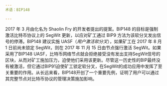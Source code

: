 ```yaml
---
术语：BIP148

---
```

2017 年 3 月由化名为 Shaolin Fry 的开发者提出的提案。BIP148 的目标是强制激活比特币协议上的 SegWit 更新，以应对矿工通过 BIP9 方法为该软分叉发出信号的停滞。BIP148 建议实施 UASF（*用户激活软分叉*），如果矿工在 2017 年 8 月 1 日前尚未锁定 SegWit，则在 2017 年 11 月 15 日由节点强行激活 SegWit。如果采用了BIP148 UASF，比特币网络节点就会拒绝接受没有发出支持SegWit信号的区块，从而对矿工施加压力，迫使他们采用该更新。尽管这一历史性的BIP最终没有被激活，但它通过BIP91迫使矿工锁定软分叉，在SegWit的成功应用中发挥了至关重要的作用。从长远来看，BIP148开创了一个重要先例，证明了用户可以通过其完整节点对比特币协议的管理决策施加影响。